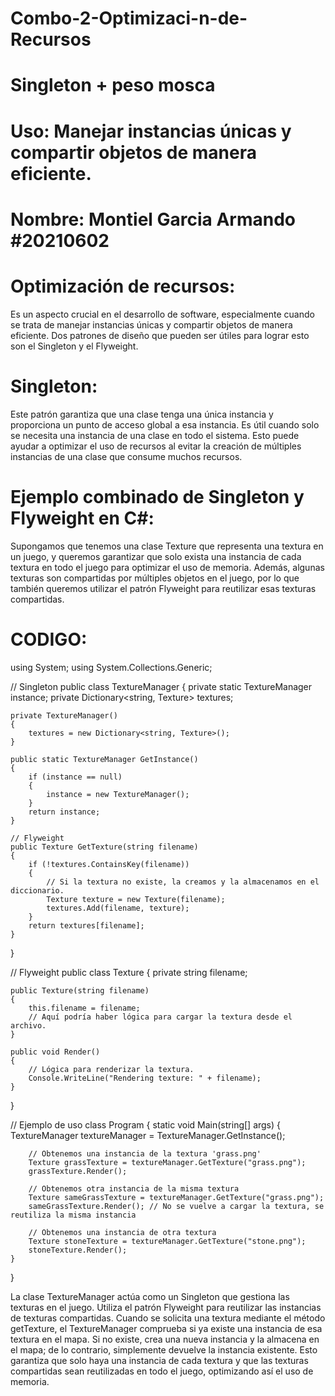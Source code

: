 # Combo-2-Optimizaci-n-de-Recursos
# Singleton + peso mosca
# Uso: Manejar instancias únicas y compartir objetos de manera eficiente.
# Nombre: Montiel Garcia Armando #20210602
# Optimización de recursos:
Es un aspecto crucial en el desarrollo de software, especialmente cuando se trata de manejar instancias únicas y compartir objetos de manera eficiente. 
Dos patrones de diseño que pueden ser útiles para lograr esto son el Singleton y el Flyweight.
# Singleton: 
Este patrón garantiza que una clase tenga una única instancia y proporciona un punto de acceso global a esa instancia. 
Es útil cuando solo se necesita una instancia de una clase en todo el sistema. Esto puede ayudar a optimizar el uso de recursos al evitar la creación de múltiples instancias de una clase que consume muchos recursos.
# Ejemplo combinado de Singleton y Flyweight en C#:
Supongamos que tenemos una clase Texture que representa una textura en un juego,
y queremos garantizar que solo exista una instancia de cada textura en todo el juego para optimizar el uso de memoria. 
Además, algunas texturas son compartidas por múltiples objetos en el juego, por lo que también queremos utilizar el patrón Flyweight para reutilizar esas texturas compartidas.
# CODIGO:
using System;
using System.Collections.Generic;

// Singleton
public class TextureManager
{
    private static TextureManager instance;
    private Dictionary<string, Texture> textures;

    private TextureManager()
    {
        textures = new Dictionary<string, Texture>();
    }

    public static TextureManager GetInstance()
    {
        if (instance == null)
        {
            instance = new TextureManager();
        }
        return instance;
    }

    // Flyweight
    public Texture GetTexture(string filename)
    {
        if (!textures.ContainsKey(filename))
        {
            // Si la textura no existe, la creamos y la almacenamos en el diccionario.
            Texture texture = new Texture(filename);
            textures.Add(filename, texture);
        }
        return textures[filename];
    }
}

// Flyweight
public class Texture
{
    private string filename;

    public Texture(string filename)
    {
        this.filename = filename;
        // Aquí podría haber lógica para cargar la textura desde el archivo.
    }

    public void Render()
    {
        // Lógica para renderizar la textura.
        Console.WriteLine("Rendering texture: " + filename);
    }
}

// Ejemplo de uso
class Program
{
    static void Main(string[] args)
    {
        TextureManager textureManager = TextureManager.GetInstance();

        // Obtenemos una instancia de la textura 'grass.png'
        Texture grassTexture = textureManager.GetTexture("grass.png");
        grassTexture.Render();

        // Obtenemos otra instancia de la misma textura
        Texture sameGrassTexture = textureManager.GetTexture("grass.png");
        sameGrassTexture.Render(); // No se vuelve a cargar la textura, se reutiliza la misma instancia

        // Obtenemos una instancia de otra textura
        Texture stoneTexture = textureManager.GetTexture("stone.png");
        stoneTexture.Render();
    }
}

La clase TextureManager actúa como un Singleton que gestiona las texturas en el juego. Utiliza el patrón Flyweight para reutilizar las instancias de texturas compartidas. 
Cuando se solicita una textura mediante el método getTexture, el TextureManager comprueba si ya existe una instancia de esa textura en el mapa. 
Si no existe, crea una nueva instancia y la almacena en el mapa; de lo contrario, simplemente devuelve la instancia existente. 
Esto garantiza que solo haya una instancia de cada textura y que las texturas compartidas sean reutilizadas en todo el juego, optimizando así el uso de memoria.
